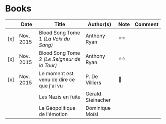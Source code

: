 # Books

|   | Date        | Title                                        | Author(s)     | Note | Comment |
|---| ---------- | --------------------------------------------- | ------------- | ---- |-------------- |
|[x]| Nov. 2015  | Blood Song Tome 1 *(La Voix du Sang)*  | Anthony Ryan | :star::star:| |
|[x]| Nov. 2015  | Blood Song Tome 2 *(Le Seigneur de la Tour)*  | Anthony Ryan | :star::star:| |
|[x]| Nov. 2015  | Le moment est venu de dire ce que j'ai vu | P. De Villiers | :shit: | |
|   |   | Les Nazis en fuite | Gerald Steinacher | | |
|   |   | La Géopolitique de l'émotion | Dominique Moïsi | | |

